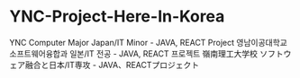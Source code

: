 # YNC-Project-Here-In-Korea
YNC Computer Major Japan/IT Minor - JAVA, REACT Project
영남이공대학교 소프트웨어융합과 일본/IT 전공 - JAVA, REACT 프로젝트
嶺南理工大学校 ソフトウェア融合と日本/IT専攻 - JAVA、REACTプロジェクト
